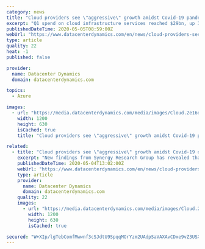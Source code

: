 ```yaml
---
category: news
title: "Cloud providers see \"aggressive\" growth amidst Covid-19 pandemic"
excerpt: "Q1 spend on cloud infrastructure services reached $29bn, up 37 percent over the same time last year. Synergy said that the data \"showed no meaningful negative impact as a result of the Covid-19 pandemic."
publishedDateTime: 2020-05-05T08:59:00Z
webUrl: "https://www.datacenterdynamics.com/en/news/cloud-providers-see-aggressive-growth-amidst-covid-19-outbreak/"
type: article
quality: 22
heat: -1
published: false

provider:
  name: Datacenter Dynamics
  domain: datacenterdynamics.com

topics:
  - Azure

images:
  - url: "https://media.datacenterdynamics.com/media/images/Cloud.2e16d0ba.fill-1200x630_c0sdUHU.jpg"
    width: 1200
    height: 630
    isCached: true
    title: "Cloud providers see \"aggressive\" growth amidst Covid-19 pandemic"

related:
  - title: "Cloud providers see \"aggressive\" growth amidst Covid-19 outbreak"
    excerpt: "New findings from Synergy Research Group has revealed that cloud spending is up and has not been hampered by the ongoing Covid-19 outbreak. Q1 spend on cloud infrastructure services reached $29bn, up 37 percent over the same time last year."
    publishedDateTime: 2020-05-04T13:02:00Z
    webUrl: "https://www.datacenterdynamics.com/en/news/cloud-providers-see-aggressive-growth-amidst-covid-19-outbreak/"
    type: article
    provider:
      name: Datacenter Dynamics
      domain: datacenterdynamics.com
    quality: 22
    images:
      - url: "https://media.datacenterdynamics.com/media/images/Cloud.2e16d0ba.fill-1200x630_c0sdUHU.jpg"
        width: 1200
        height: 630
        isCached: true

secured: "W+XIp/lgTebComfMwwnf3cSJdtU9SpqqMOrYzm2UAdpSaVAXAvCDxe9vZ3USXTQuPG36OEOfHy4iG6xHWZ6FIpKont48uyy17O/b6cDgbAugqqCaEo8riPx1RqRrMnWWJFnRuE9QKf4j/jJ2UpeOsMIa2eBv00XCv4mqXMDS8J/s6ChJzvn1bE1dKGgwwkvYZoZp7C4yzRdzPVdhEO/fvEgcbWxf3DouWzLaW+SaXNwx8khWfAw50Rm7PCyIEodiIh4EapJdFsqnWU4pTbuHj3ZwLoLvJYgsP/i66tRXgwX4I9hhlWXFb3s7KQhITFuj;yQvob3tZuuhZNyqvzjkvDQ=="
---
```


